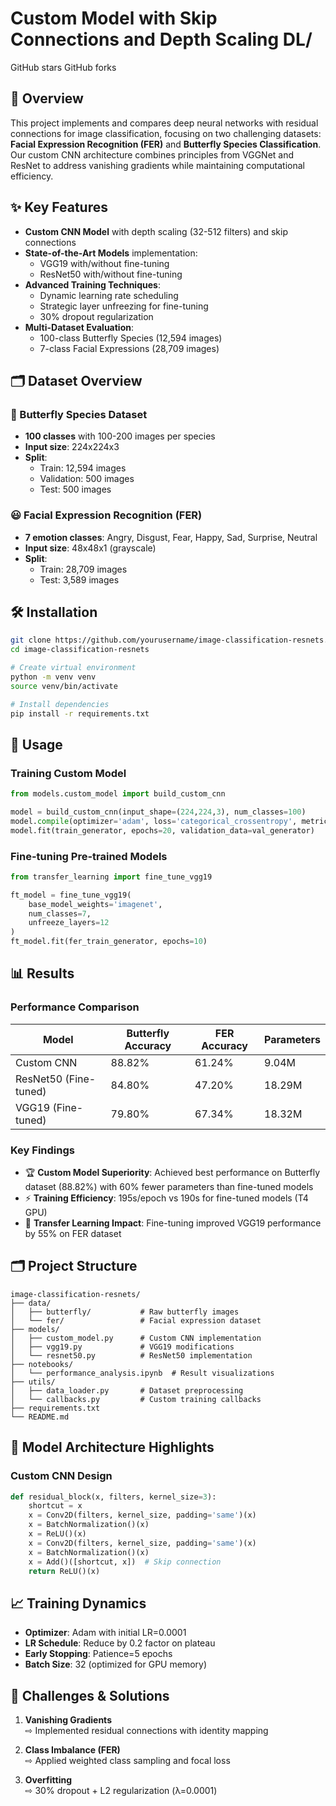 # Custom Model with Skip Connections and Depth Scaling DL/

GitHub stars
GitHub forks

## 📌 Overview
This project implements and compares deep neural networks with residual connections for image classification, focusing on two challenging datasets: **Facial Expression Recognition (FER)** and **Butterfly Species Classification**. Our custom CNN architecture combines principles from VGGNet and ResNet to address vanishing gradients while maintaining computational efficiency.

## ✨ Key Features
- **Custom CNN Model** with depth scaling (32-512 filters) and skip connections
- **State-of-the-Art Models** implementation:
  - VGG19 with/without fine-tuning
  - ResNet50 with/without fine-tuning
- **Advanced Training Techniques**:
  - Dynamic learning rate scheduling
  - Strategic layer unfreezing for fine-tuning
  - 30% dropout regularization
- **Multi-Dataset Evaluation**:
  - 100-class Butterfly Species (12,594 images)
  - 7-class Facial Expressions (28,709 images)

## 🗂️ Dataset Overview

### 🦋 Butterfly Species Dataset
- **100 classes** with 100-200 images per species
- **Input size**: 224x224x3
- **Split**:
  - Train: 12,594 images
  - Validation: 500 images
  - Test: 500 images

### 😃 Facial Expression Recognition (FER)
- **7 emotion classes**: Angry, Disgust, Fear, Happy, Sad, Surprise, Neutral
- **Input size**: 48x48x1 (grayscale)
- **Split**:
  - Train: 28,709 images
  - Test: 3,589 images

## 🛠️ Installation

```bash
git clone https://github.com/yourusername/image-classification-resnets.git
cd image-classification-resnets

# Create virtual environment
python -m venv venv
source venv/bin/activate

# Install dependencies
pip install -r requirements.txt
```

## 🚀 Usage

### Training Custom Model
```python
from models.custom_model import build_custom_cnn

model = build_custom_cnn(input_shape=(224,224,3), num_classes=100)
model.compile(optimizer='adam', loss='categorical_crossentropy', metrics=['accuracy'])
model.fit(train_generator, epochs=20, validation_data=val_generator)
```

### Fine-tuning Pre-trained Models
```python
from transfer_learning import fine_tune_vgg19

ft_model = fine_tune_vgg19(
    base_model_weights='imagenet',
    num_classes=7,
    unfreeze_layers=12
)
ft_model.fit(fer_train_generator, epochs=10)
```

## 📊 Results

### Performance Comparison
| Model                  | Butterfly Accuracy | FER Accuracy | Parameters |
|------------------------|--------------------|--------------|------------|
| Custom CNN             | 88.82%             | 61.24%       | 9.04M      |
| ResNet50 (Fine-tuned)  | 84.80%             | 47.20%       | 18.29M     |
| VGG19 (Fine-tuned)     | 79.80%             | 67.34%       | 18.32M     |

### Key Findings
- 🏆 **Custom Model Superiority**: Achieved best performance on Butterfly dataset (88.82%) with 60% fewer parameters than fine-tuned models
- ⚡ **Training Efficiency**: 195s/epoch vs 190s for fine-tuned models (T4 GPU)
- 🧠 **Transfer Learning Impact**: Fine-tuning improved VGG19 performance by 55% on FER dataset

## 🗂️ Project Structure
```
image-classification-resnets/
├── data/
│   ├── butterfly/           # Raw butterfly images
│   └── fer/                 # Facial expression dataset
├── models/
│   ├── custom_model.py      # Custom CNN implementation
│   ├── vgg19.py             # VGG19 modifications
│   └── resnet50.py          # ResNet50 implementation
├── notebooks/
│   └── performance_analysis.ipynb  # Result visualizations
├── utils/
│   ├── data_loader.py       # Dataset preprocessing
│   └── callbacks.py         # Custom training callbacks
├── requirements.txt
└── README.md
```

## 🧠 Model Architecture Highlights

### Custom CNN Design
```python
def residual_block(x, filters, kernel_size=3):
    shortcut = x
    x = Conv2D(filters, kernel_size, padding='same')(x)
    x = BatchNormalization()(x)
    x = ReLU()(x)
    x = Conv2D(filters, kernel_size, padding='same')(x)
    x = BatchNormalization()(x)
    x = Add()([shortcut, x])  # Skip connection
    return ReLU()(x)
```

## 📈 Training Dynamics
- **Optimizer**: Adam with initial LR=0.0001
- **LR Schedule**: Reduce by 0.2 factor on plateau
- **Early Stopping**: Patience=5 epochs
- **Batch Size**: 32 (optimized for GPU memory)

## 🚧 Challenges & Solutions
1. **Vanishing Gradients**  
   ⇨ Implemented residual connections with identity mapping

2. **Class Imbalance (FER)**  
   ⇨ Applied weighted class sampling and focal loss

3. **Overfitting**  
   ⇨ 30% dropout + L2 regularization (λ=0.0001)
